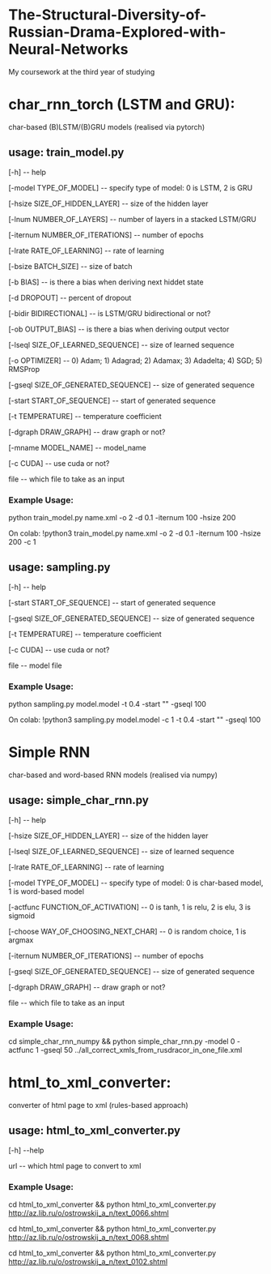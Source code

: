 # The-Structural-Diversity-of-Russian-Drama-Explored-with-Neural-Networks
My coursework at the third year of studying

# char_rnn_torch (LSTM and GRU):

char-based (B)LSTM/(B)GRU models (realised via pytorch)

## usage: train_model.py

[-h] -- help

[-model TYPE_OF_MODEL] -- specify type of model: 0 is LSTM, 2 is GRU

[-hsize SIZE_OF_HIDDEN_LAYER] -- size of the hidden layer

[-lnum NUMBER_OF_LAYERS] -- number of layers in a stacked LSTM/GRU

[-iternum NUMBER_OF_ITERATIONS] -- number of epochs

[-lrate RATE_OF_LEARNING] -- rate of learning

[-bsize BATCH_SIZE] -- size of batch

[-b BIAS] -- is there a bias when deriving next hiddet state

[-d DROPOUT] -- percent of dropout

[-bidir BIDIRECTIONAL] -- is LSTM/GRU bidirectional or not?

[-ob OUTPUT_BIAS] -- is there a bias when deriving output vector

[-lseql SIZE_OF_LEARNED_SEQUENCE] -- size of learned sequence

[-o OPTIMIZER] -- 0) Adam; 1) Adagrad; 2) Adamax; 3) Adadelta; 4) SGD; 5) RMSProp

[-gseql SIZE_OF_GENERATED_SEQUENCE] -- size of generated sequence

[-start START_OF_SEQUENCE] -- start of generated sequence

[-t TEMPERATURE] -- temperature coefficient

[-dgraph DRAW_GRAPH] -- draw graph or not?

[-mname MODEL_NAME] -- model_name

[-c CUDA] -- use cuda or not?

file -- which file to take as an input

### Example Usage:

python train_model.py name.xml -o 2 -d 0.1 -iternum 100 -hsize 200

On colab: !python3 train_model.py name.xml -o 2 -d 0.1 -iternum 100 -hsize 200 -c 1

## usage: sampling.py

[-h] -- help

[-start START_OF_SEQUENCE] -- start of generated sequence

[-gseql SIZE_OF_GENERATED_SEQUENCE] -- size of generated sequence

[-t TEMPERATURE] -- temperature coefficient

[-c CUDA] -- use cuda or not?

file -- model file

### Example Usage:

python sampling.py model.model -t 0.4 -start "<speaker>" -gseql 100

On colab: !python3 sampling.py model.model -c 1 -t 0.4 -start "<speaker>" -gseql 100

# Simple RNN

char-based and word-based RNN models (realised via numpy)

## usage: simple_char_rnn.py

[-h] -- help

[-hsize SIZE_OF_HIDDEN_LAYER] -- size of the hidden layer

[-lseql SIZE_OF_LEARNED_SEQUENCE] -- size of learned sequence

[-lrate RATE_OF_LEARNING] -- rate of learning

[-model TYPE_OF_MODEL] -- specify type of model: 0 is char-based model, 1 is word-based model

[-actfunc FUNCTION_OF_ACTIVATION] -- 0 is tanh, 1 is relu, 2 is elu, 3 is sigmoid

[-choose WAY_OF_CHOOSING_NEXT_CHAR] -- 0 is random choice, 1 is argmax

[-iternum NUMBER_OF_ITERATIONS] -- number of epochs

[-gseql SIZE_OF_GENERATED_SEQUENCE] -- size of generated sequence

[-dgraph DRAW_GRAPH] -- draw graph or not?

file -- which file to take as an input

### Example Usage:

cd simple_char_rnn_numpy && python simple_char_rnn.py -model 0 -actfunc 1 -gseql 50 ../all_correct_xmls_from_rusdracor_in_one_file.xml

# html_to_xml_converter:

converter of html page to xml (rules-based approach)

## usage: html_to_xml_converter.py

[-h] --help

url -- which html page to convert to xml

### Example Usage:

cd html_to_xml_converter && python html_to_xml_converter.py http://az.lib.ru/o/ostrowskij_a_n/text_0066.shtml

cd html_to_xml_converter && python html_to_xml_converter.py http://az.lib.ru/o/ostrowskij_a_n/text_0068.shtml

cd html_to_xml_converter && python html_to_xml_converter.py http://az.lib.ru/o/ostrowskij_a_n/text_0102.shtml
